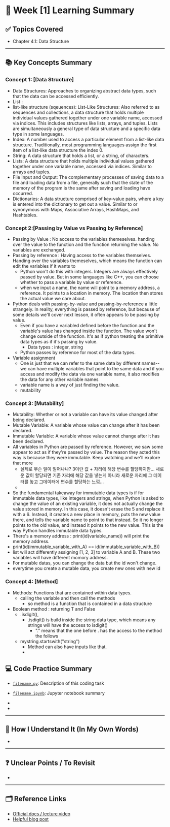 # 📘 Week [1] Learning Summary

## ✅ Topics Covered
- Chapter 4.1: Data Structure

---

## 📚 Key Concepts Summary

### Concept 1: [Data Structure]
- Data Structures: Approaches to organizing abstract data types, such that the data can be accessed efficiently.
- List : 
- list-like structure (sqeuences): List-Like Structures: Also referred to as sequences and collections, a data structure that holds multiple individual values gathered together under one variable name, accessed via indices. This includes structures like lists, arrays, and tuples. Lists are simultaneously a general type of data structure and a specific data type in some languages.
- Index: A number used to access a particular element from a list-like data structure. Traditionally, most programming languages assign the first item of a list-like data structure the index 0.
- String: A data structure that holds a list, or a string, of characters.
- Lists: A data structure that holds multiple individual values gathered together under one variable name, accessed via indices. Similar to arrays and tuples.
- File Input and Output: The complementary processes of saving data to a file and loading data from a file, generally such that the state of the memory of the program is the same after saving and loading have occurred.
- Dictionaries: A data structure comprised of key-value pairs, where a key is entered into the dictionary to get out a value. Similar to or synonymous with Maps, Associative Arrays, HashMaps, and Hashtables.

### Concept 2:[Passing by Value vs Passing by Reference]
- Passing by Value : No access to the variables themeselves. handing over the value to the function and the function returning the value. No variables are exchanged.
- Passing by reference : Having access to the variables themselves. Handing over the variables themeselves, which means the function can edit the variables if it wants to
    - Python won't do this with integers. Integers are always effectively passed by value. But in some languages like C++, you can choose whether to pass a variable by value or reference. 
    - when we input a name, the name will point to a memory address, a reference. It points to a location in memory. The location then stores the actual value we care about. 
- Python deals with passing-by-value and passing-by-reference a little strangely. In reality, everything is passed by reference, but because of some details we'll cover next lesson, it often appears to be passing by value.
    - Even if you have a variabled defined before the function and the variable's value has changed inside the function. The value won't change outside of the function. It's as if python treating the primitive data types as if it's passing by value. 
        - Data types : integer, string
    - Python passes by reference for most of the data types. 
- Variable assignment 
    - One is just that we can refer to the same data by different names-- we can have multiple variables that point to the same data and if you access and modify the data via one variable name, it also modifies the data for any other variable names
    - variable name is a way of just finding the value. 
    - mutability

### Concept 3: [Mutability]
- Mutability: Whether or not a variable can have its value changed after being declared.
- Mutable Variable: A variable whose value can change after it has been declared.
- Immutable Variable: A variable whose value cannot change after it has been declared.
- All variables in Python are passed by reference. However, we saw some appear to act as if they're passed by value. The reason they acted this way is because they were immutable. Keep watching and we'll explore that more
    - 실제로 무슨 일이 일어나나? 3이란 값 + 자리에 해당 변수를 할당하지만... 새로운 값이 할당되면 기존 자리에 해당 값을 넣는게 아니라 새로운 자리에 그 데이터를 놓고 그데이터에 변수를 할당하는 느낌...
    - 
- So the fundamental takeaway for immutable data types is if for immutable data types, like integers and strings, when Python is asked to change the value of an existing variable, it does not actually change the value stored in memory. In this case, it doesn't erase the 5 and replace it with a 6. Instead, it creates a new place in memory,
puts the new value there, and tells the variable name to point to that instead. So it no longer points to the old value, and instead it points to the new value. This is the way Python handles immutable data types.
- There's a memory address : print(id(variable_name)) will print the memory address. 
- print(id(immutable_variable_with_A) == id(immutable_variable_with_B))
- list will act differently assigning [1, 2, 3] to variable A and B. These two variables will have different momory address. 
- For mutable datas, you can change the data but the id won't change. 
- everytime you create a mutable data, you create new ones with new id

### Concept 4: [Method]
- Methods: Functions that are contained within data types.
    - calling the variable  and then call the methods
        - so method is a function that is contained in a data structure
- Boolean method : returning T and False
    - .isdigit(), 
        - .isdigit() is build inside the string data type, which means any strings will have the access to isdigit()
            - "." means that the one before . has the access to the method the follows
    - mystring.startswith("string")
        - Method can also have inputs like that. 
        - 

## 💻 Code Practice Summary

- [`filename.py`](./filename.py): Description of this coding task
- [`filename.ipynb`](./filename.ipynb): Jupyter notebook summary

- 
- 
---

## 🧠 How I Understand It (In My Own Words)
- 



---

## ❓ Unclear Points / To Revisit
-  
---

## 🗂 Reference Links

- [Official docs / lecture video]()
- [Helpful blog post]()